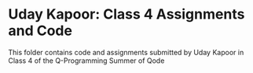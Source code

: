 # Uday Kapoor: Class 4 Assignments and Code
This folder contains code and assignments submitted by Uday Kapoor in Class 4 of the Q-Programming Summer of Qode